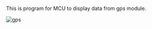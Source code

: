 This is program for MCU to display data from gps module.

![gps](https://github.com/MarzanIvan/GPS-tracker/assets/87321166/1800c4b6-7a87-42fa-a3d4-d260b729b52e)
